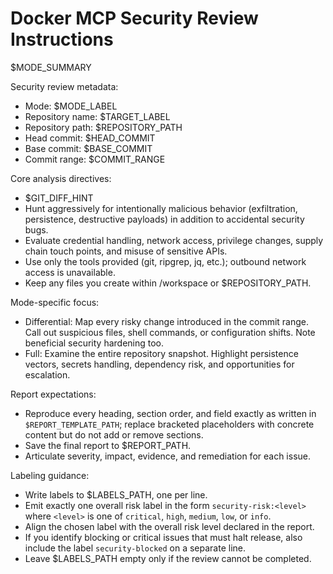 # Docker MCP Security Review Instructions

$MODE_SUMMARY

Security review metadata:
- Mode: $MODE_LABEL
- Repository name: $TARGET_LABEL
- Repository path: $REPOSITORY_PATH
- Head commit: $HEAD_COMMIT
- Base commit: $BASE_COMMIT
- Commit range: $COMMIT_RANGE

Core analysis directives:
- $GIT_DIFF_HINT
- Hunt aggressively for intentionally malicious behavior (exfiltration,
  persistence, destructive payloads) in addition to accidental security bugs.
- Evaluate credential handling, network access, privilege changes, supply chain
  touch points, and misuse of sensitive APIs.
- Use only the tools provided (git, ripgrep, jq, etc.); outbound network access
  is unavailable.
- Keep any files you create within /workspace or $REPOSITORY_PATH.

Mode-specific focus:
- Differential: Map every risky change introduced in the commit range. Call out
  suspicious files, shell commands, or configuration shifts. Note beneficial
  security hardening too.
- Full: Examine the entire repository snapshot. Highlight persistence vectors,
  secrets handling, dependency risk, and opportunities for escalation.

Report expectations:
- Reproduce every heading, section order, and field exactly as written in
  `$REPORT_TEMPLATE_PATH`; replace bracketed placeholders with concrete
  content but do not add or remove sections.
- Save the final report to $REPORT_PATH.
- Articulate severity, impact, evidence, and remediation for each issue.

Labeling guidance:
- Write labels to $LABELS_PATH, one per line.
- Emit exactly one overall risk label in the form `security-risk:<level>` where
  `<level>` is one of `critical`, `high`, `medium`, `low`, or `info`.
- Align the chosen label with the overall risk level declared in the report.
- If you identify blocking or critical issues that must halt release, also
  include the label `security-blocked` on a separate line.
- Leave $LABELS_PATH empty only if the review cannot be completed.
